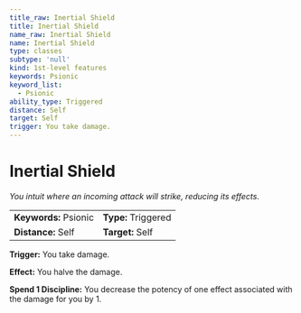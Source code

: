 ```yaml
---
title_raw: Inertial Shield
title: Inertial Shield
name_raw: Inertial Shield
name: Inertial Shield
type: classes
subtype: 'null'
kind: 1st-level features
keywords: Psionic
keyword_list:
  - Psionic
ability_type: Triggered
distance: Self
target: Self
trigger: You take damage.
---
```


# Inertial Shield

*You intuit where an incoming attack will strike, reducing its effects.*

|                       |                     |
| :-------------------- | :------------------ |
| **Keywords:** Psionic | **Type:** Triggered |
| **Distance:** Self    | **Target:** Self    |

**Trigger:** You take damage.

**Effect:** You halve the damage.

**Spend 1 Discipline:** You decrease the potency of one effect associated with the damage for you by 1.
